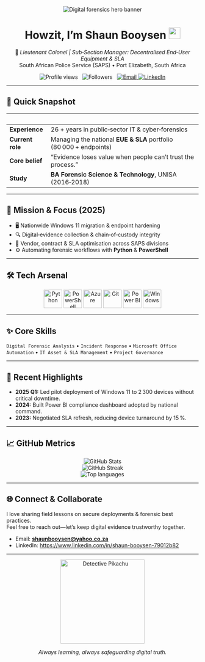 <!-- ============================================================= -->
<!--  GitHub Profile README · https://github.com/shaunbooysen        -->
<!--  Revamped with richer visuals & extra sections (June 2025)      -->
<!-- ============================================================= -->

<!-- ============== HERO BANNER ============== -->
<p align="center">
  <img src="https://images.unsplash.com/photo-1591696205602-2f950c417cb9?auto=format&fit=crop&w=1600&h=350&q=75" 
       alt="Digital forensics hero banner">
</p>

<h1 align="center">
  Howzit, I’m <strong>Shaun Booysen</strong> <img src="https://media.giphy.com/media/hvRJCLFzcasrR4ia7z/giphy.gif" width="30" alt="wave">
</h1>

<p align="center">
  🔐 <em>Lieutenant Colonel | Sub‑Section Manager: Decentralised End‑User Equipment & SLA</em><br/>
  South African Police Service (SAPS) • Port Elizabeth, South Africa
</p>

<p align="center">
  <img src="https://komarev.com/ghpvc/?username=shaunbooysen&style=flat-square&color=blueviolet" alt="Profile views">
  &nbsp;
  <img src="https://img.shields.io/github/followers/shaunbooysen?label=Followers&style=flat-square" alt="Followers">
  &nbsp;
  <a href="mailto:shaunbooysen@yahoo.co.za">
    <img src="https://img.shields.io/badge/Email-D14836?logo=gmail&logoColor=white&style=flat-square" alt="Email">
  </a>
  <a href="https://www.linkedin.com/in/shaun-booysen-79012b82">
    <img src="https://img.shields.io/badge/LinkedIn-0A66C2?logo=linkedin&logoColor=white&style=flat-square" alt="LinkedIn">
  </a>
</p>

---

## 👀 Quick Snapshot
|   |   |
|---|---|
| **Experience** | 26 + years in public‑sector IT & cyber‑forensics |
| **Current role** | Managing the national **EUE & SLA** portfolio (80 000 + endpoints) |
| **Core belief** | “Evidence loses value when people can’t trust the process.” |
| **Study** | **BA Forensic Science & Technology**, UNISA (2016‑2018) |

---

## 🧭 Mission & Focus (2025)
- 🖥️ Nationwide Windows 11 migration & endpoint hardening  
- 🔍 Digital‑evidence collection & chain‑of‑custody integrity  
- 🤝 Vendor, contract & SLA optimisation across SAPS divisions  
- ⚙️ Automating forensic workflows with **Python** & **PowerShell**

---

## 🛠 Tech Arsenal
<p align="center">
  <img src="https://cdn.jsdelivr.net/gh/devicons/devicon/icons/python/python-original.svg" width="48" title="Python">
  <img src="https://cdn.jsdelivr.net/gh/devicons/devicon/icons/powershell/powershell-original.svg" width="48" title="PowerShell">
  <img src="https://cdn.jsdelivr.net/gh/devicons/devicon/icons/azure/azure-original.svg" width="48" title="Azure">
  <img src="https://cdn.jsdelivr.net/gh/devicons/devicon/icons/git/git-plain.svg" width="48" title="Git">
  <img src="https://raw.githubusercontent.com/microsoft/PowerBI-Icons/main/SVG/Power-BI.svg" width="48" title="Power BI">
  <img src="https://cdn.jsdelivr.net/gh/devicons/devicon/icons/windows8/windows8-original.svg" width="48" title="Windows">
</p>

---

## ✨ Core Skills
`Digital Forensic Analysis` • `Incident Response` • `Microsoft Office Automation` • `IT Asset & SLA Management` • `Project Governance`

---

## 📝 Recent Highlights
- **2025 Q1:** Led pilot deployment of Windows 11 to 2 300 devices without critical downtime.  
- **2024:** Built Power BI compliance dashboard adopted by national command.  
- **2023:** Negotiated SLA refresh, reducing device turnaround by 15 %.

---

## 📈 GitHub Metrics
<p align="center">
  <img src="https://github-readme-stats.vercel.app/api?username=shaunbooysen&show_icons=true&count_private=true&hide_border=true" alt="GitHub Stats">
  <br/>
  <img src="https://github-readme-streak-stats.herokuapp.com?user=shaunbooysen&hide_border=true" alt="GitHub Streak">
  <br/>
  <img src="https://github-readme-stats.vercel.app/api/top-langs/?username=shaunbooysen&layout=compact&hide_border=true" alt="Top languages">
</p>

---

## 🌐 Connect & Collaborate
I love sharing field lessons on secure deployments & forensic best practices.  
Feel free to reach out—let’s keep digital evidence trustworthy together.

- Email: **shaunbooysen@yahoo.co.za**  
- LinkedIn: <https://www.linkedin.com/in/shaun-booysen-79012b82>

---

<p align="center">
  <img src="https://media.giphy.com/media/oXWqGv07sYV1G/giphy.gif" width="220" alt="Detective Pikachu">
</p>

<p align="center"><em>Always learning, always safeguarding digital truth.</em></p>

<!-- =========== Contribution graph animation (optional) =========== -->
<!--
<p align="center">
  <img src="https://raw.githubusercontent.com/shaunbooysen/shaunbooysen/output/github-contribution-grid-snake.svg" alt="snake">
</p>
-->
